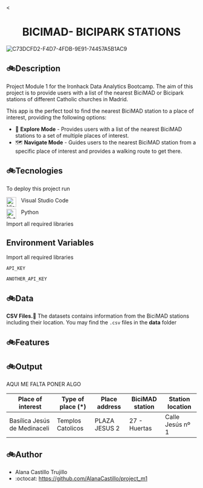<<div align="center">

# ******BICIMAD- BICIPARK STATIONS****** </div>
![C73DCFD2-F4D7-4FDB-9E91-74457A5B1AC9](https://github.com/AlanaCastillo/project_m1/assets/141866356/16c5fe23-3e96-4688-a5d6-cb35d922f27a)

## 🚲**Description**
Project Module 1 for the Ironhack Data Analytics Bootcamp. The aim of this project is to provide users with a list of the nearest BiciMAD or Bicipark stations of different Catholic churches in Madrid.

This app is the perfect tool to find the nearest BiciMAD station to a place of interest, providing the following options:

- 🔎 **Explore Mode** - Provides users with a list of the nearest BiciMAD stations to a set of multiple places of interest.
- 🗺️ **Navigate Mode** - Guides users to the nearest BiciMAD station from a specific place of interest and provides a walking route to get there.


## 🚲**Tecnologies**

To deploy this project run

<img align="left" alt="Visual Studio Code" width="26px" src="https://cdn.jsdelivr.net/gh/devicons/devicon/icons/vscode/vscode-original.svg" style="padding-right:10px;" />Visual Studio Code



<img align="left" alt="Python" width="26px" src="https://cdn.jsdelivr.net/gh/devicons/devicon/icons/python/python-original.svg" style="padding-right:10px;" />Python

 Import all required libraries


 ## Environment Variables

Import all required libraries

`API_KEY`

`ANOTHER_API_KEY`


 ## 🚲**Data**

[](https://linktodocumentation)

**CSV Files.**:open_file_folder: The datasets contains information from the BiciMAD stations including their location. You may find the `.csv` files in the __data__ folder
## 🚲**Features**


 ## 🚲**Output**

 AQUI ME FALTA PONER ALGO

| Place of interest | Type of place (*) | Place address | BiciMAD station | Station location |
|---------|----------|-------|------------|----------|
| Basílica Jesús de Medinaceli   | Templos Catolicos | PLAZA JESUS 2  | 27 - Huertas | Calle Jesús nº 1



## 🚲**Author**

- Alana Castillo Trujillo
- :octocat: https://github.com/AlanaCastillo/project_m1


